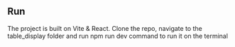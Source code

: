 ## Run

The project is built on Vite & React. Clone the repo, navigate to the table_display folder and run npm run dev command to run it on the terminal
